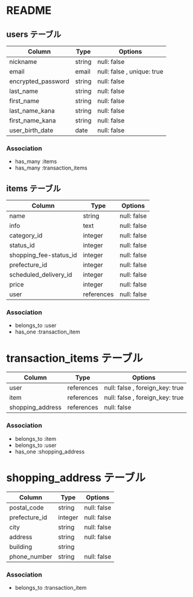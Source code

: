 # README

## users テーブル

| Column                | Type   | Options     |
| --------              | ------ | ----------- |
| nickname              | string   | null: false |
| email                 | email    | null: false , unique: true |
| encrypted_password    | string   | null: false |
| last_name             | string   | null: false |
| first_name            | string   | null: false |
| last_name_kana        | string   | null: false |
| first_name_kana       | string   | null: false |
| user_birth_date       | date     | null: false |

### Association
- has_many :items
- has_many :transaction_items

## items テーブル
<!-- imageカラムはActivestrageで実装する -->
<!-- プルダウンで選択する箇所はactive_hashを使い実装する -->

| Column                 | Type       | Options     |
| ------                 | ------     | ----------- |
| name                   | string     | null: false |
| info                   | text       | null: false |
| category_id            | integer    | null: false |
| status_id              | integer    | null: false |
| shopping_fee-status_id | integer    | null: false |
| prefecture_id          | integer    | null: false |
| scheduled_delivery_id  | integer    | null: false |
| price                  | integer    | null: false |
| user                   | references | null: false |

### Association
- belongs_to :user
- has_one :transaction_item


# transaction_items テーブル

| Column           | Type   | Options     |
| ------           | ------ | ----------- |
| user             | references | null: false , foreign_key: true |
| item             | references | null: false , foreign_key: true |
| shopping_address | references | null: false |

### Association
- belongs_to :item
- belongs_to :user
- has_one :shopping_address


# shopping_address テーブル

| Column        | Type       | Options     |
| ------        | ------     | ----------- |
| postal_code   | string     | null: false |
| prefecture_id | integer    | null: false |
| city          | string     | null: false |
| address       | string     | null: false |
| building      | string     |
| phone_number  | string     | null: false |

### Association
- belongs_to :transaction_item

